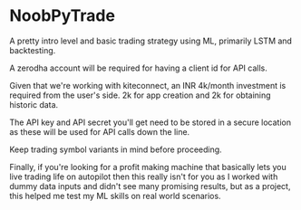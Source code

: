 # NoobPyTrade

A pretty intro level and basic trading strategy using ML, primarily LSTM and backtesting.

A zerodha account will be required for having a client id for API calls.

Given that we're working with kiteconnect, an INR 4k/month investment is required from the user's side. 2k for app creation and 2k for obtaining historic data.

The API key and API secret you'll get need to be stored in a secure location as these will be used for API calls down the line.

Keep trading symbol variants in mind before proceeding.

Finally, if you're looking for a profit making machine that basically lets you live trading life on autopilot then this really isn't for you as I worked with dummy data inputs and didn't see many promising results, but as a project, this helped me test my ML skills on real world scenarios.
